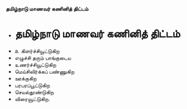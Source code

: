 **தமிழ்நாடு மாணவர் கணினித் திட்டம்**
- # தமிழ்நாடு மாணவர் கணினித் திட்டம்
- a. கிளர்ச்சியூட்டுகிற
- எழுச்சி தரும் பாங்குடைய
- உணர்ச்சியூட்டுகிற
- மெய்சிலிர்க்கப் பண்ணுகிற
- ஊக்குகிற
- பரபரப்பூட்டுகிற
- செயல்தூண்டுகிற
- விரைவூட்டுகிற.

